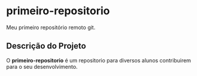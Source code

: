 # primeiro-repositorio
Meu primeiro repositório remoto git.

## Descrição do Projeto
O **primeiro-repositorio** é um repositorio para diversos alunos contribuirem para o seu desenvolvimento.
